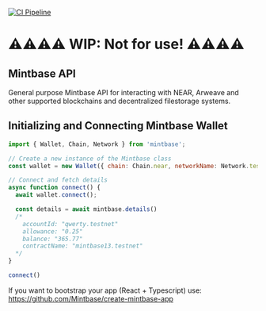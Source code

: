 [![CI Pipeline](https://github.com/Mintbase/mintbase-js/actions/workflows/ci.yml/badge.svg)](https://github.com/Mintbase/mintbase-js/actions/workflows/ci.yml)

# ⚠️⚠️⚠️⚠️ WIP: Not for use! ⚠️⚠️⚠️⚠️

## Mintbase API


General purpose Mintbase API for interacting with NEAR, Arweave and other supported blockchains and decentralized filestorage systems.

## Initializing and Connecting Mintbase Wallet

```js
import { Wallet, Chain, Network } from 'mintbase';

// Create a new instance of the Mintbase class
const wallet = new Wallet({ chain: Chain.near, networkName: Network.testnet })

// Connect and fetch details
async function connect() {
  await wallet.connect();

  const details = await mintbase.details()
  /*
    accountId: "qwerty.testnet"
    allowance: "0.25"
    balance: "365.77"
    contractName: "mintbase13.testnet"
  */
}

connect()
```

If you want to bootstrap your app (React + Typescript) use: https://github.com/Mintbase/create-mintbase-app
